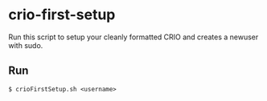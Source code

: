 # crio-first-setup

Run this script to setup your cleanly formatted CRIO and creates a newuser with sudo.

## Run

    $ crioFirstSetup.sh <username>